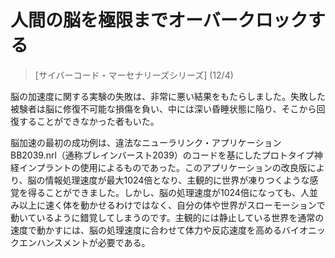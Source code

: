 # 人間の脳を極限までオーバークロックする
> [サイバーコード・マーセナリーズシリーズ] (12/4)

脳の加速度に関する実験の失敗は、非常に悪い結果をもたらしました。失敗した被験者は脳に修復不可能な損傷を負い、中には深い昏睡状態に陥り、そこから回復することができなかった者もいた。

脳加速の最初の成功例は、違法なニューラリンク・アプリケーションBB2039.nrl（通称ブレインバースト2039）のコードを基にしたプロトタイプ神経インプラントの使用によるものであった。このアプリケーションの改良版により、脳の情報処理速度が最大1024倍となり、主観的に世界が凍りつくような感覚を得ることができました。しかし、脳の処理速度が1024倍になっても、人並み以上に速く体を動かせるわけではなく、自分の体や世界がスローモーションで動いているように錯覚してしまうのです。主観的には静止している世界を通常の速度で動かすには、脳の処理速度に合わせて体力や反応速度を高めるバイオニックエンハンスメントが必要である。
